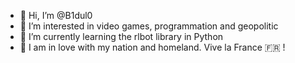 - 👋 Hi, I’m @B1dul0
- 👀 I’m interested in video games, programmation and geopolitic
- 🌱 I’m currently learning the rlbot library in Python
- 💖 I am in love with my nation and homeland. Vive la France 🇫🇷 !

<!---
B1dul0/B1dul0 is a ✨ special ✨ repository because its `README.md` (this file) appears on your GitHub profile.
You can click the Preview link to take a look at your changes.
--->
